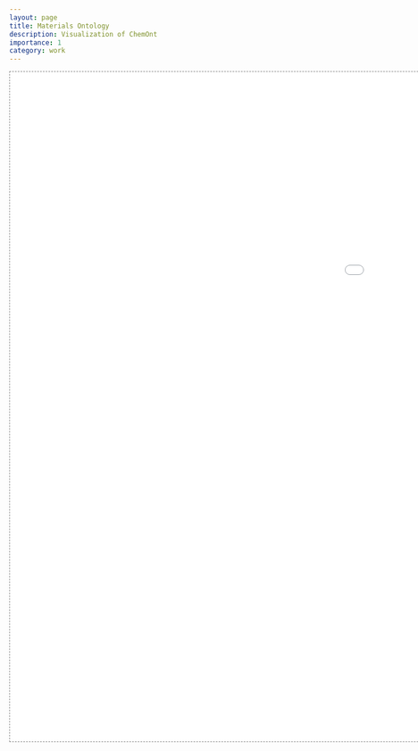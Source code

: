 ```yaml
---
layout: page
title: Materials Ontology
description: Visualization of ChemOnt
importance: 1
category: work
---
```


<div class="l-page">
  <iframe src="{{ '/assets/ontology/chemont_viz/index.html' | relative_url }}" frameborder='0' scrolling='no' height="1200px" width="1800px" style="border: 1px dashed grey;"></iframe>
</div>